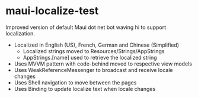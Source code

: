 # maui-localize-test

Improved version of default Maui dot net bot waving hi to support localization.

 - Localized in English (US), French, German and Chinese (Simplified)
   - Localized strings moved to Resources/Strings/AppStrings
   - AppStrings.[name] used to retrieve the localized string
 - Uses MVVM pattern with code-behind moved to respective view models
 - Uses WeakReferenceMessenger to broadcast and receive locale changes
 - Uses Shell navigation to move between the pages
 - Uses Binding to update localize text when locale changes
